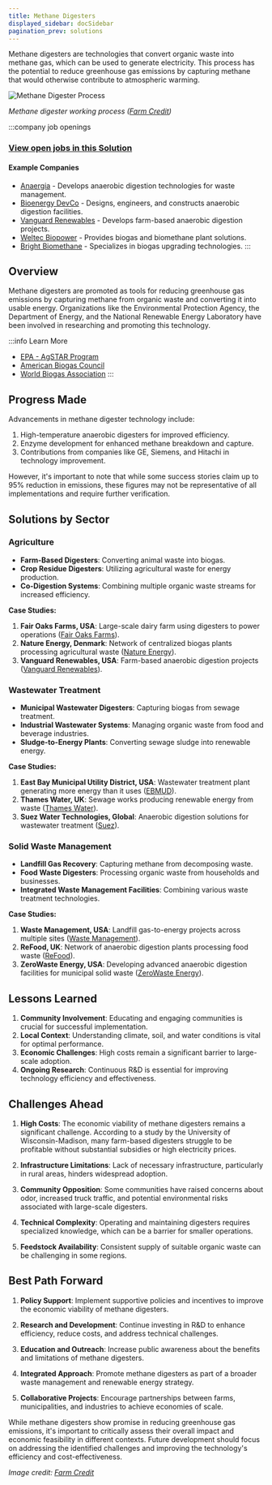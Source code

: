 ```yaml
---
title: Methane Digesters
displayed_sidebar: docSidebar
pagination_prev: solutions
---
```


Methane digesters are technologies that convert organic waste into methane gas, which can be used to generate electricity. This process has the potential to reduce greenhouse gas emissions by capturing methane that would otherwise contribute to atmospheric warming.

![Methane Digester Process](/../static/img/methane-digesters.jpg)

*Methane digester working process ([Farm Credit](https://www.findfarmcredit.com/landscapes-articles/methane-digesters-101))*

:::company job openings
### [View open jobs in this Solution](https://climatebase.org/jobs?l=&q=&drawdown_solutions=Methane+Digesters)
#### Example Companies
- [Anaergia](https://www.anaergia.com) - Develops anaerobic digestion technologies for waste management.
- [Bioenergy DevCo](https://www.bioenergydevco.com) - Designs, engineers, and constructs anaerobic digestion facilities.
- [Vanguard Renewables](https://www.vanguardrenewables.com) - Develops farm-based anaerobic digestion projects.
- [Weltec Biopower](https://www.weltec-biopower.com) - Provides biogas and biomethane plant solutions.
- [Bright Biomethane](https://www.brightbiomethane.com) - Specializes in biogas upgrading technologies.
:::

## Overview

Methane digesters are promoted as tools for reducing greenhouse gas emissions by capturing methane from organic waste and converting it into usable energy. Organizations like the Environmental Protection Agency, the Department of Energy, and the National Renewable Energy Laboratory have been involved in researching and promoting this technology.

:::info Learn More
- [EPA - AgSTAR Program](https://www.epa.gov/agstar)
- [American Biogas Council](https://americanbiogascouncil.org/)
- [World Biogas Association](https://www.worldbiogasassociation.org/)
:::

## Progress Made

Advancements in methane digester technology include:

1. High-temperature anaerobic digesters for improved efficiency.
2. Enzyme development for enhanced methane breakdown and capture.
3. Contributions from companies like GE, Siemens, and Hitachi in technology improvement.

However, it's important to note that while some success stories claim up to 95% reduction in emissions, these figures may not be representative of all implementations and require further verification.

## Solutions by Sector

### Agriculture
- **Farm-Based Digesters**: Converting animal waste into biogas.
- **Crop Residue Digesters**: Utilizing agricultural waste for energy production.
- **Co-Digestion Systems**: Combining multiple organic waste streams for increased efficiency.

**Case Studies:**
1. **Fair Oaks Farms, USA**: Large-scale dairy farm using digesters to power operations ([Fair Oaks Farms](https://fofarms.com/)).
2. **Nature Energy, Denmark**: Network of centralized biogas plants processing agricultural waste ([Nature Energy](https://natureenergy.dk/)).
3. **Vanguard Renewables, USA**: Farm-based anaerobic digestion projects ([Vanguard Renewables](https://www.vanguardrenewables.com)).

### Wastewater Treatment
- **Municipal Wastewater Digesters**: Capturing biogas from sewage treatment.
- **Industrial Wastewater Systems**: Managing organic waste from food and beverage industries.
- **Sludge-to-Energy Plants**: Converting sewage sludge into renewable energy.

**Case Studies:**
1. **East Bay Municipal Utility District, USA**: Wastewater treatment plant generating more energy than it uses ([EBMUD](https://www.ebmud.com/)).
2. **Thames Water, UK**: Sewage works producing renewable energy from waste ([Thames Water](https://www.thameswater.co.uk/)).
3. **Suez Water Technologies, Global**: Anaerobic digestion solutions for wastewater treatment ([Suez](https://www.suez.com/)).

### Solid Waste Management
- **Landfill Gas Recovery**: Capturing methane from decomposing waste.
- **Food Waste Digesters**: Processing organic waste from households and businesses.
- **Integrated Waste Management Facilities**: Combining various waste treatment technologies.

**Case Studies:**
1. **Waste Management, USA**: Landfill gas-to-energy projects across multiple sites ([Waste Management](https://www.wm.com/)).
2. **ReFood, UK**: Network of anaerobic digestion plants processing food waste ([ReFood](https://refood.co.uk/)).
3. **ZeroWaste Energy, USA**: Developing advanced anaerobic digestion facilities for municipal solid waste ([ZeroWaste Energy](https://zerowasteenergy.com/)).

## Lessons Learned

1. **Community Involvement**: Educating and engaging communities is crucial for successful implementation.
2. **Local Context**: Understanding climate, soil, and water conditions is vital for optimal performance.
3. **Economic Challenges**: High costs remain a significant barrier to large-scale adoption.
4. **Ongoing Research**: Continuous R&D is essential for improving technology efficiency and effectiveness.

## Challenges Ahead

1. **High Costs**: The economic viability of methane digesters remains a significant challenge. According to a study by the University of Wisconsin-Madison, many farm-based digesters struggle to be profitable without substantial subsidies or high electricity prices.

2. **Infrastructure Limitations**: Lack of necessary infrastructure, particularly in rural areas, hinders widespread adoption.

3. **Community Opposition**: Some communities have raised concerns about odor, increased truck traffic, and potential environmental risks associated with large-scale digesters.

4. **Technical Complexity**: Operating and maintaining digesters requires specialized knowledge, which can be a barrier for smaller operations.

5. **Feedstock Availability**: Consistent supply of suitable organic waste can be challenging in some regions.

## Best Path Forward

1. **Policy Support**: Implement supportive policies and incentives to improve the economic viability of methane digesters.

2. **Research and Development**: Continue investing in R&D to enhance efficiency, reduce costs, and address technical challenges.

3. **Education and Outreach**: Increase public awareness about the benefits and limitations of methane digesters.

4. **Integrated Approach**: Promote methane digesters as part of a broader waste management and renewable energy strategy.

5. **Collaborative Projects**: Encourage partnerships between farms, municipalities, and industries to achieve economies of scale.

While methane digesters show promise in reducing greenhouse gas emissions, it's important to critically assess their overall impact and economic feasibility in different contexts. Future development should focus on addressing the identified challenges and improving the technology's efficiency and cost-effectiveness.

*Image credit: [Farm Credit](https://www.findfarmcredit.com/landscapes-articles/methane-digesters-101)*
